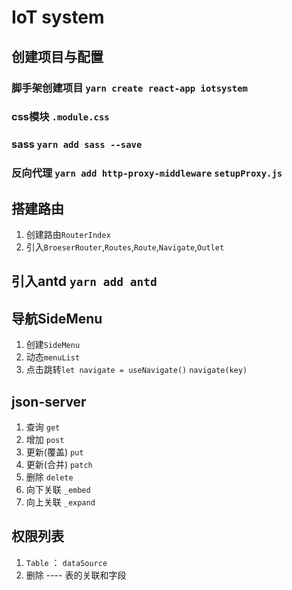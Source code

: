 # IoT system

## 创建项目与配置

### 脚手架创建项目 `yarn create react-app iotsystem`
### css模块 `.module.css`
### sass `yarn add sass --save`
### 反向代理 `yarn add http-proxy-middleware` `setupProxy.js`

## 搭建路由
1. 创建路由`RouterIndex`
2. 引入`BroeserRouter`,`Routes`,`Route`,`Navigate`,`Outlet`

## 引入antd `yarn add antd`

## 导航SideMenu
1. 创建`SideMenu`
2. 动态`menuList`
3. 点击跳转`let navigate = useNavigate()` `navigate(key)`

## json-server
1. 查询 `get`
2. 增加 `post`
3. 更新(覆盖) `put`
4. 更新(合并) `patch`
5. 删除 `delete`
6. 向下关联 `_embed`
7. 向上关联 `_expand`

## 权限列表
1. `Table` ： `dataSource`
2. 删除 ---- 表的关联和字段

